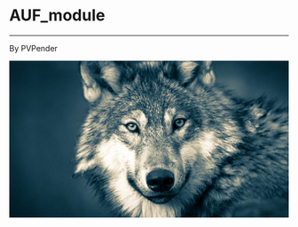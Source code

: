 AUF_module
=====================
---
By PVPender

![5dc1288902e8bd657e2f3d9c.jpg](5dc1288902e8bd657e2f3d9c.jpg)
